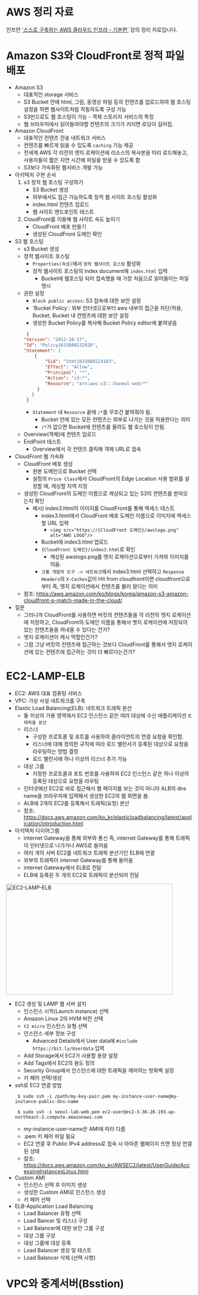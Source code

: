 AWS 정리 자료
===
인프런 ['스스로 구축하는 AWS 클라우드 인프라 - 기본편'](https://www.inflearn.com/course/aws-%ED%81%B4%EB%9D%BC%EC%9A%B0%EB%93%9C-%EC%9D%B8%ED%94%84%EB%9D%BC-%EA%B8%B0%EB%B3%B8/dashboard) 강의 정리 자료입니다. 

Amazon S3와 CloudFront로 정적 파일 배포
===
* Amazon S3
  * 대표적인 storage 서비스
  * S3 Bucket 안에 html, 그림, 동영상 파일 등의 컨텐츠를 업로드하여 웹 호스팅 설정을 하면 웹사이트처럼 작동하도록 구성 가능
  * S3만으로도 웹 호스팅이 가능 - 객체 스토리지 서비스의 특징
  * 웹 브라우저에서 읽어들여야할 컨텐츠의 크기가 커지면 로딩이 길어짐.  
* Amazon CloudFront
  * 대표적인 컨텐츠 전송 네트워크 서비스
  * 컨텐츠를 빠르게 읽을 수 있도록 `caching` 기능 제공
  * 전세계 AWS 각 리전의 엣지 로케이션에 리소스의 복사본을 미리 로드해놓고, 사용자들이 짧은 지연 시간에 파일을 받을 수 있도록 함
  * S3보다 가속화된 웹서비스 개발 가능  
* 아키텍처 구현 순서
  1. s3 정적 웹 호스팅 구성하기
     * S3 Bucket 생성
     * 외부에서도 접근 가능하도록 정적 웹 사이트 호스팅 활성화
     * index.html 컨텐츠 업로드
     * 웹 사이트 엔드포인트 테스트  
  2. CloudFront를 이용해 웹 사이트 속도 높이기
     * CloudFront 배포 만들기
     * 생성된 CloudFront 도메인 확인
* S3 웹 호스팅
  * s3 Bucket 생성
  * 정적 웹사이트 호스팅
    * `Properties(속성)`에서 `정적 웹사이트 호스팅` 활성화
    * 정적 웹사이트 호스팅의 Index document에 `index.html` 입력
      * Bucket에 웹호스팅 되어 접속했을 때 가장 처음으로 읽어들이는 파일 명시
  * 권한 설정
    * `Block public access`: S3 접속에 대한 보안 설정
    * 'Bucket Policy`: 외부 인터넷으로부터 aws 내부의 접근을 차단/허용, Bucket, Bucket 내 컨텐츠에 대한 보안 설정
    * 생성한 Bucket Policy를 복사해 Bucket Policy editor에 붙여넣음  
    ```json
     {
    "Version": "2012-10-17",
    "Id": "Policy1633880232920",
    "Statement": [
        {
            "Sid": "Stmt1633880224183",
            "Effect": "Allow",
            "Principal": "*",
            "Action": "s3:*",
            "Resource": "arn:aws:s3:::haneul-web/*"
         }
       ]
     } 
     ```
     * `Statement` 내 `Resource` 끝에 `/*`를 무조건 붙여줘야 됨.
       * Bucket 안에 있는 모든 컨텐츠는 외부로 나가는 것을 허용한다는 의미
       * `/*`가 없으면 Bucket에 컨텐츠를 올려도 웹 호스팅이 안됨.
  * Overview(객체)에 컨텐츠 업로드
  * EndPoint 테스트
     * Overview에서 각 컨텐츠 클릭해 객체 URL로 접속
* CloudFront 웹 가속화
  * CloudFront 배포 생성
     * 원본 도메인으로 Bucket 선택
     * 설정의 `Price Class`에서 CloudFront의 Edge Location 사용 범위를 설정할 때, 캐싱할 지역 지정
  * 생성된 CloudFront의 도메인 이름으로 캐싱되고 있는 S3의 컨텐츠를 받아오는지 확인
     * 예시) index3.html의 이미지를 CloudFront를 통해 엑세스 테스트
       * index3.html에서 CloudFront 배포 도메인 이름으로 이미지에 엑세스 할 URL 입력
           * `<img src="https://{CloudFront 도메인}/awslogo.png" alt="AWS LOGO"/>`
       * Bucket에 index3.html 업로드
       * `{CloudFront 도메인}/index3.html`로 확인
           * 캐싱된 awslogo.png를 엣지 로케이션으로부터 가져와 이미지를 띄움.
       * `크롬 개발자 도구 -> 네트워크`에서 index3.html 선택하고 `Response Headers`의 `X-Caches`값이 Hit from cloudfront이면 cloudfront으로부터 즉, 엣지 로케이션에서 컨텐츠를 불러 왔다는 의미
  * 참조: https://aws.amazon.com/ko/blogs/korea/amazon-s3-amazon-cloudfront-a-match-made-in-the-cloud/
* 질문
  * 그러니까 CloudFront를 사용하면 버킷의 컨텐츠들을 각 리전의 엣지 로케이션에 저장하고, CloudFront의 도메인 이름을 통해서 엣지 로케이션에 저장되어 있는 컨텐츠들을 꺼내올 수 있다는 건가?
  * 엣지 로케이션이 캐시 역할인건가?
  * 그럼 그냥 버킷의 컨텐츠에 접근하는 것보다 CloudFront를 통해서 엣지 로케이션에 있는 컨텐츠에 접근하는 것이 더 빠르다는건가?  
  
  
EC2-LAMP-ELB
===
* EC2: AWS 대표 컴퓨팅 서비스
* VPC: 가상 사설 네트워크를 구축
* Elastic Load Balancing(ELB): 네트워크 트래픽 분산
  * 둘 이상의 가용 영역에서 EC2 인스턴스 같은 여러 대상에 수신 애플리케이션 `트래픽을 분산`
  * 리스너
    * 구성한 프로토콜 및 포트를 사용하여 클라이언트의 연결 요청을 확인함.
    * 리스너에 대해 정의한 규칙에 따라 로드 밸런서가 등록된 대상으로 요청을 라우팅하는 방법 결정
    * 로드 밸런서에 하나 이상의 리스너 추가 가능
  * 대상 그룹
    * 지정한 프로토콜과 포트 번호를 사용하여 EC2 인스턴스 같은 하나 이상의 등록된 대상으로 요청을 라우팅
  * 인터넷에선 EC2로 바로 접근해서 웹 페이지를 보는 것이 아니라 ALB의 dns name을 브라우저에 입력해서 생성한 EC2의 웹 화면을 봄.
  * ALB에 2개의 EC2를 등록해서 트래픽(요청) 분산
  * 참조: https://docs.aws.amazon.com/ko_kr/elasticloadbalancing/latest/application/introduction.html
* 아키텍처 다이어그램
  * internet Gateway을 통해 외부와 통신 즉, internet Gateway를 통해 트래픽이 인터넷으로 나가거나 AWS로 들어옴
  * 여러 개의 서버 EC2를 네트워크 트래픽 분산기인 ELB에 연결
  * 외부의 트래픽이 internet Gateway를 통해 들어옴
  * internet Gateway에서 ELB로 전달
  * ELB에 등록된 두 개의 EC2로 트래픽이 분산되어 전달
  
 <img src="https://user-images.githubusercontent.com/50009240/136827470-931b47e6-00bb-4c79-8a18-c477909965ca.png" width="450px" height="300px" title="EC2-LAMP-ELB" alt="EC2-LAMP-ELB"></img><br/>
* EC2 생성 및 LAMP 웹 서버 설치
  * 인스턴스 시작(Launch instance) 선택
  * Amazon Linux 2의 HVM 버전 선택
  * `t2 micro` 인스턴스 유형 선택
  * 인스턴스 세부 정보 구성
    * Advanced Details에서 User data에 `#include https://bit.ly/Userdata` 입력
  * Add Storage에서 EC2가 사용할 용량 설정
  * Add Tags에서 EC2의 용도 정의
  * Security Group에서 인스턴스에 대한 트래픽을 제어하는 방화벽 설정
  * 키 페어 선택/생성
* ssh로 EC2 연결 방법
  ```ssh
   $ sudo ssh -i /path/my-key-pair.pem my-instance-user-name@my-instance-public-dns-name
  ```
  ```ssh
   $ sudo ssh -i seoul-lab-web.pem ec2-user@ec2-3-36-26-193.ap-northeast-2.compute.amazonaws.com
  ```
  * my-instance-user-name은 AMI에 따라 다름
  * .pem 키 페어 파일 필요
  * EC2 연결 후 Public IPv4 address로 접속 시 아마존 웹페이지 뜨면 정상 연결된 상태
  * 참조: https://docs.aws.amazon.com/ko_kr/AWSEC2/latest/UserGuide/AccessingInstancesLinux.html
* Custom AMI
  * 인스턴스 선택 후 이미지 생성
  * 생성한 Custom AMI로 인스턴스 생성
  * 키 페어 선택
* ELB-Application Load Balancing
  * Load Balancer 유형 선택
  * Load Bancer 및 리스너 구성
  * Lad Balancer에 대한 보안 그룹 구성
  * 대상 그룹 구성
  * 대상 그룹에 대상 등록
  * Load Balancer 생성 및 테스트
  * Load Balancer 삭제 (선택 사항)

VPC와 중계서버(Bsstion)
===
     
     
     

